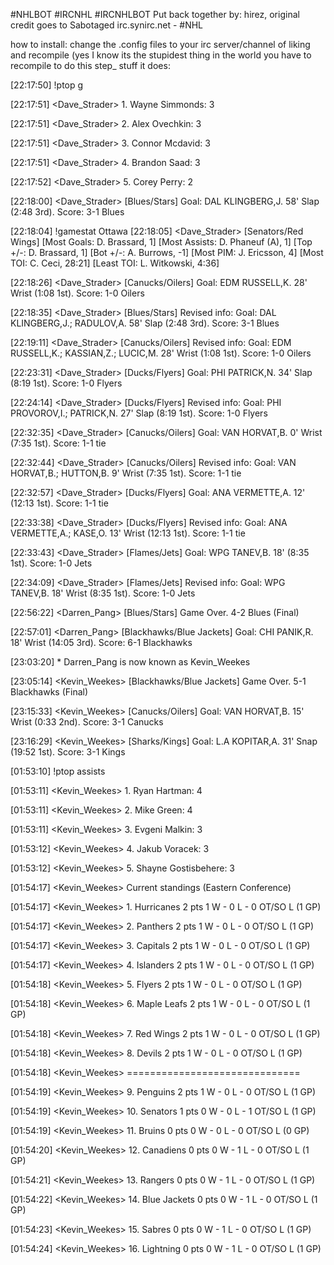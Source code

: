 
#NHLBOT #IRCNHL #IRCNHLBOT
Put back together by: hirez,  original credit goes to Sabotaged
irc.synirc.net  - #NHL  

how to install: change the .config files to your irc server/channel of liking and recompile  (yes I know its the stupidest thing in the world you have to recompile to do this step_
stuff it does:

[22:17:50] <hirezgg> !ptop g
 

[22:17:51] <Dave_Strader> 1. Wayne Simmonds: 3 

[22:17:51] <Dave_Strader> 2. Alex Ovechkin: 3 

[22:17:51] <Dave_Strader> 3. Connor Mcdavid: 3 

[22:17:51] <Dave_Strader> 4. Brandon Saad: 3 

[22:17:52] <Dave_Strader> 5. Corey Perry: 2 



[22:18:00] <Dave_Strader> [Blues/Stars] Goal: DAL KLINGBERG,J. 58' Slap (2:48 3rd). Score: 3-1 Blues

[22:18:04] <hirezgg> !gamestat Ottawa
[22:18:05] <Dave_Strader> [Senators/Red Wings] [Most Goals: D. Brassard, 1] [Most Assists: D. Phaneuf (A), 1] [Top +/-: D. Brassard, 1] [Bot +/-: A. Burrows, -1] [Most PIM: J. Ericsson, 4] [Most TOI: C. Ceci, 28:21] [Least TOI: L. Witkowski, 4:36]

[22:18:26] <Dave_Strader> [Canucks/Oilers] Goal: EDM RUSSELL,K. 28' Wrist (1:08 1st). Score: 1-0 Oilers

[22:18:35] <Dave_Strader> [Blues/Stars] Revised info: Goal: DAL KLINGBERG,J.; RADULOV,A. 58' Slap (2:48 3rd). Score: 3-1 Blues

[22:19:11] <Dave_Strader> [Canucks/Oilers] Revised info: Goal: EDM RUSSELL,K.; KASSIAN,Z.; LUCIC,M. 28' Wrist (1:08 1st). Score: 1-0 Oilers

[22:23:31] <Dave_Strader> [Ducks/Flyers] Goal: PHI PATRICK,N. 34' Slap (8:19 1st). Score: 1-0 Flyers

[22:24:14] <Dave_Strader> [Ducks/Flyers] Revised info: Goal: PHI PROVOROV,I.; PATRICK,N. 27' Slap (8:19 1st). Score: 1-0 Flyers

[22:32:35] <Dave_Strader> [Canucks/Oilers] Goal: VAN HORVAT,B. 0' Wrist (7:35 1st). Score: 1-1 tie

[22:32:44] <Dave_Strader> [Canucks/Oilers] Revised info: Goal: VAN HORVAT,B.; HUTTON,B. 9' Wrist (7:35 1st). Score: 1-1 tie

[22:32:57] <Dave_Strader> [Ducks/Flyers] Goal: ANA VERMETTE,A. 12'  (12:13 1st). Score: 1-1 tie

[22:33:38] <Dave_Strader> [Ducks/Flyers] Revised info: Goal: ANA VERMETTE,A.; KASE,O. 13' Wrist (12:13 1st). Score: 1-1 tie

[22:33:43] <Dave_Strader> [Flames/Jets] Goal: WPG TANEV,B. 18'  (8:35 1st). Score: 1-0 Jets

[22:34:09] <Dave_Strader> [Flames/Jets] Revised info: Goal: WPG TANEV,B. 18' Wrist (8:35 1st). Score: 1-0 Jets

[22:56:22] <Darren_Pang> [Blues/Stars] Game Over. 4-2 Blues (Final)

[22:57:01] <Darren_Pang> [Blackhawks/Blue Jackets] Goal: CHI PANIK,R. 18' Wrist (14:05 3rd). Score: 6-1 Blackhawks

[23:03:20] * Darren_Pang is now known as Kevin_Weekes

[23:05:14] <Kevin_Weekes> [Blackhawks/Blue Jackets] Game Over. 5-1 Blackhawks (Final)

[23:15:33] <Kevin_Weekes> [Canucks/Oilers] Goal: VAN HORVAT,B. 15' Wrist (0:33 2nd). Score: 3-1 Canucks

[23:16:29] <Kevin_Weekes> [Sharks/Kings] Goal: L.A KOPITAR,A. 31' Snap (19:52 1st). Score: 3-1 Kings
  
  
  [01:53:10] <hirezgg> !ptop assists
  
[01:53:11] <Kevin_Weekes> 1. Ryan Hartman: 4 

[01:53:11] <Kevin_Weekes> 2. Mike Green: 4 

[01:53:11] <Kevin_Weekes> 3. Evgeni Malkin: 3 

[01:53:12] <Kevin_Weekes> 4. Jakub Voracek: 3 


[01:53:12] <Kevin_Weekes> 5. Shayne Gostisbehere: 3 

  
  
  
[01:54:17] <Kevin_Weekes> Current standings    (Eastern Conference)

[01:54:17] <Kevin_Weekes> 1.  Hurricanes       2 pts    1 W - 0 L - 0 OT/SO L   (1 GP)

[01:54:17] <Kevin_Weekes> 2.  Panthers         2 pts    1 W - 0 L - 0 OT/SO L   (1 GP)

[01:54:17] <Kevin_Weekes> 3.  Capitals         2 pts    1 W - 0 L - 0 OT/SO L   (1 GP)

[01:54:17] <Kevin_Weekes> 4.  Islanders        2 pts    1 W - 0 L - 0 OT/SO L   (1 GP)

[01:54:18] <Kevin_Weekes> 5.  Flyers           2 pts    1 W - 0 L - 0 OT/SO L   (1 GP)

[01:54:18] <Kevin_Weekes> 6.  Maple Leafs      2 pts    1 W - 0 L - 0 OT/SO L   (1 GP)

[01:54:18] <Kevin_Weekes> 7.  Red Wings        2 pts    1 W - 0 L - 0 OT/SO L   (1 GP)

[01:54:18] <Kevin_Weekes> 8.  Devils           2 pts    1 W - 0 L - 0 OT/SO L   (1 GP)

[01:54:18] <Kevin_Weekes> ==============================

[01:54:19] <Kevin_Weekes> 9.  Penguins         2 pts    1 W - 0 L - 0 OT/SO L   (1 GP)

[01:54:19] <Kevin_Weekes> 10. Senators         1 pts    0 W - 0 L - 1 OT/SO L   (1 GP)

[01:54:19] <Kevin_Weekes> 11. Bruins           0 pts    0 W - 0 L - 0 OT/SO L   (0 GP)

[01:54:20] <Kevin_Weekes> 12. Canadiens        0 pts    0 W - 1 L - 0 OT/SO L   (1 GP)

[01:54:21] <Kevin_Weekes> 13. Rangers          0 pts    0 W - 1 L - 0 OT/SO L   (1 GP)


[01:54:22] <Kevin_Weekes> 14. Blue Jackets     0 pts    0 W - 1 L - 0 OT/SO L   (1 GP)

[01:54:23] <Kevin_Weekes> 15. Sabres           0 pts    0 W - 1 L - 0 OT/SO L   (1 GP)

[01:54:24] <Kevin_Weekes> 16. Lightning        0 pts    0 W - 1 L - 0 OT/SO L   (1 GP)
